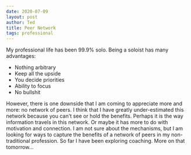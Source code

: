 ```yaml
---
date: 2020-07-09
layout: post
author: Ted
title: Peer Network
tags: professional
---
```

My professional life has been 99.9% solo. Being a soloist has many advantages:
- Nothing arbitrary
- Keep all the upside
- You decide priorities
- Ability to focus
- No bullshit

However, there is one downside that I am coming to appreciate more and more: no network of peers. I think that I have greatly under-estimated this network because you can't see or hold the benefits. Perhaps it is the way information travels in this network. Or maybe it has more to do with motivation and connection. I am not sure about the mechanisms, but I am looking for ways to capture the benefits of a network of peers in my non-traditional profession.
So far I have been exploring coaching. More on that tomorrow...
